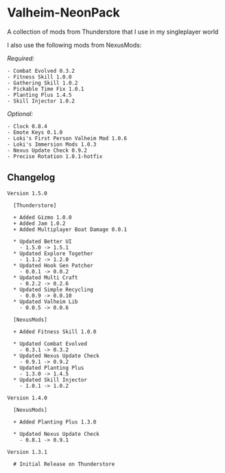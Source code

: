 # Valheim-NeonPack

A collection of mods from Thunderstore that I use in my singleplayer world

I also use the following mods from NexusMods:

_Required:_

```text
- Combat Evolved 0.3.2
- Fitness Skill 1.0.0
- Gathering Skill 1.0.2
- Pickable Time Fix 1.0.1
- Planting Plus 1.4.5
- Skill Injector 1.0.2
```

_Optional:_

```text
- Clock 0.8.4
- Emote Keys 0.1.0
- Loki's First Person Valheim Mod 1.0.6
- Loki's Immersion Mods 1.0.3
- Nexus Update Check 0.9.2
- Precise Rotation 1.0.1-hotfix
```

## Changelog

```text
Version 1.5.0

  [Thunderstore]

  + Added Gizmo 1.0.0
  + Added Jam 1.0.2
  + Added Multiplayer Boat Damage 0.0.1

  * Updated Better UI
    - 1.5.0 -> 1.5.1
  * Updated Explore Together
    - 1.1.2 -> 1.2.0
  * Updated Hook Gen Patcher
    - 0.0.1 -> 0.0.2
  * Updated Multi Craft
    - 0.2.2 -> 0.2.6
  * Updated Simple Recycling
    - 0.0.9 -> 0.0.10
  * Updated Valheim Lib
    - 0.0.5 -> 0.0.6

  [NexusMods]

  + Added Fitness Skill 1.0.0

  * Updated Combat Evolved
    - 0.3.1 -> 0.3.2
  * Updated Nexus Update Check
    - 0.9.1 -> 0.9.2
  * Updated Planting Plus
    - 1.3.0 -> 1.4.5
  * Updated Skill Injector
    - 1.0.1 -> 1.0.2
```

```text
Version 1.4.0

  [NexusMods]

  + Added Planting Plus 1.3.0

  * Updated Nexus Update Check
    - 0.8.1 -> 0.9.1
```

```text
Version 1.3.1

  # Initial Release on Thunderstore
```
